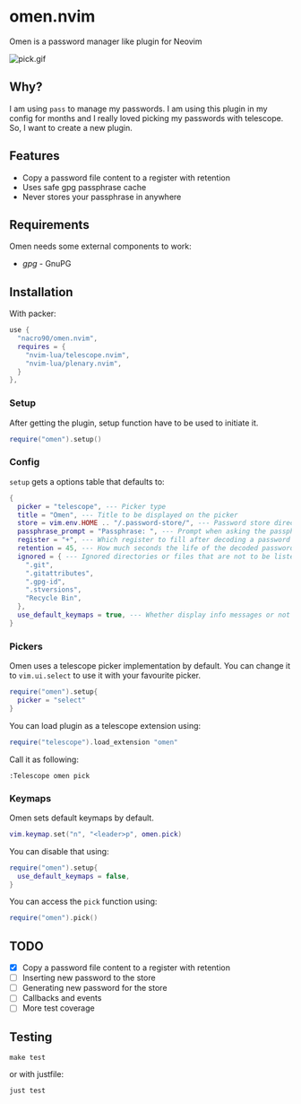 # omen.nvim

Omen is a password manager like plugin for Neovim

![pick.gif](https://gist.github.com/nacro90/787eb4f98d8c947d100c040997fd9b65/raw/pick.gif)

## Why?
I am using `pass` to manage my passwords. I am using this plugin in my config for months and I
really loved picking my passwords with telescope. So, I want to create a new plugin.


## Features

- Copy a password file content to a register with retention
- Uses safe gpg passphrase cache
- Never stores your passphrase in anywhere


## Requirements

Omen needs some external components to work:
- *gpg* - GnuPG


## Installation

With packer:

```lua
use {
  "nacro90/omen.nvim",
  requires = {
    "nvim-lua/telescope.nvim",
    "nvim-lua/plenary.nvim",
  }
},
```

### Setup

After getting the plugin, setup function have to be used to initiate it.

```lua
require("omen").setup()
```

### Config

`setup` gets a options table that defaults to:

```lua
{
  picker = "telescope", --- Picker type
  title = "Omen", --- Title to be displayed on the picker
  store = vim.env.HOME .. "/.password-store/", --- Password store directory
  passphrase_prompt = "Passphrase: ", --- Prompt when asking the passphrase
  register = "+", --- Which register to fill after decoding a password
  retention = 45, --- How much seconds the life of the decoded passwords in the register
  ignored = { --- Ignored directories or files that are not to be listed in picker
    ".git",
    ".gitattributes",
    ".gpg-id",
    ".stversions",
    "Recycle Bin",
  },
  use_default_keymaps = true, --- Whether display info messages or not
}
```

### Pickers

Omen uses a telescope picker implementation by default. You can change it to `vim.ui.select` to use
it with your favourite picker.

```lua
require("omen").setup{
  picker = "select"
}
```

You can load plugin as a telescope extension using:

```lua
require("telescope").load_extension "omen"
```

Call it as following:

```viml
:Telescope omen pick
```

### Keymaps

Omen sets default keymaps by default.

```lua
vim.keymap.set("n", "<leader>p", omen.pick)
```

You can disable that using:

```lua
require("omen").setup{
  use_default_keymaps = false,
}
```

You can access the `pick` function using:
```lua
require("omen").pick()
```

## TODO

- [X] Copy a password file content to a register with retention
- [ ] Inserting new password to the store
- [ ] Generating new password for the store
- [ ] Callbacks and events
- [ ] More test coverage

## Testing

```
make test
```

or with justfile:

```
just test
```
